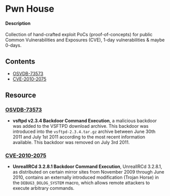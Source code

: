 # Pwn House

#### Description

Collection of hand-crafted exploit PoCs (proof-of-concepts) for public Common Vulnerabilities and Exposures (CVE), 1-day vulnerabilities & maybe 0-days.

## Contents

- [OSVDB-73573](#osvdb-73573)
- [CVE-2010-2075](#cve-2010-2075)

## Resource

### [OSVDB-73573](OSVDB-73573/README.md)

- **vsftpd v2.3.4 Backdoor Command Execution**, a malicious backdoor was added to the VSFTPD download archive. This backdoor was introduced into the `vsftpd-2.3.4.tar.gz` archive between June 30th 2011 and July 1st 2011 according to the most recent information available. This backdoor was removed on July 3rd 2011.


### [CVE-2010-2075](CVE-2010-2075/README.md)

- **UnrealIRCd 3.2.8.1 Backdoor Command Execution**, UnrealIRCd 3.2.8.1, as distributed on certain mirror sites from November 2009 through June 2010, contains an externally introduced modification (Trojan Horse) in the `DEBUG3_DOLOG_SYSTEM` macro, which allows remote attackers to execute arbitrary commands.
